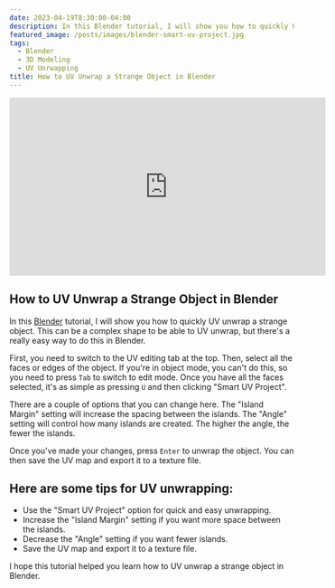 ```yaml
---
date: 2023-04-19T8:30:00-04:00
description: In this Blender tutorial, I will show you how to quickly UV unwrap a strange object. This can be a complex shape to be able to UV unwrap, but there's a really easy way to do this in Blender.
featured_image: /posts/images/blender-smart-uv-project.jpg
tags:
  - Blender
  - 3D Modeling
  - UV Unrwapping
title: How to UV Unwrap a Strange Object in Blender
---
```


<div class="iframe-16-9-container">
<iframe class="youTubeIframe" width="560" height="315" src="https://www.youtube.com/embed/MkT4xIhoaLM?rel=0" title="YouTube video player" frameborder="0" allow="accelerometer; autoplay; clipboard-write; encrypted-media; gyroscope; picture-in-picture; web-share" allowfullscreen></iframe>
</div>

## How to UV Unwrap a Strange Object in Blender

In this [Blender](./blender.md) tutorial, I will show you how to quickly UV unwrap a strange object. This can be a complex shape to be able to UV unwrap, but there's a really easy way to do this in Blender.

First, you need to switch to the UV editing tab at the top. Then, select all the faces or edges of the object. If you're in object mode, you can't do this, so you need to press `Tab` to switch to edit mode. Once you have all the faces selected, it's as simple as pressing `U` and then clicking "Smart UV Project".

There are a couple of options that you can change here. The "Island Margin" setting will increase the spacing between the islands. The "Angle" setting will control how many islands are created. The higher the angle, the fewer the islands.

Once you've made your changes, press `Enter` to unwrap the object. You can then save the UV map and export it to a texture file.

## Here are some tips for UV unwrapping:

- Use the "Smart UV Project" option for quick and easy unwrapping.
- Increase the "Island Margin" setting if you want more space between the islands.
- Decrease the "Angle" setting if you want fewer islands.
- Save the UV map and export it to a texture file.

I hope this tutorial helped you learn how to UV unwrap a strange object in Blender.
